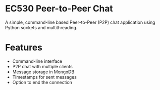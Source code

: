 # EC530 Peer-to-Peer Chat

A simple, command-line based Peer-to-Peer (P2P) chat application using Python sockets and multithreading.

# Features

- Command-line interface
- P2P chat with multiple clients
- Message storage in MongoDB
- Timestamps for sent messages
- Option to end the connection
